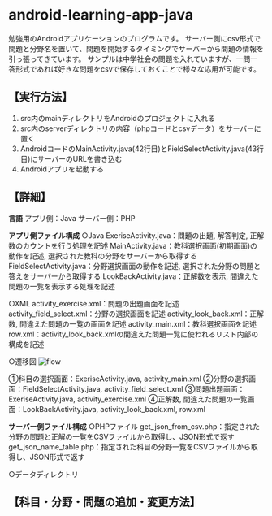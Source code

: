 # android-learning-app-java

勉強用のAndroidアプリケーションのプログラムです。
サーバー側にcsv形式で問題と分野名を置いて、問題を開始するタイミングでサーバーから問題の情報を引っ張ってきています。
サンプルは中学社会の問題を入れていますが、一問一答形式であれば好きな問題をcsvで保存しておくことで様々な応用が可能です。


## 【実行方法】
1. src内のmainディレクトリをAndroidのプロジェクトに入れる
2. src内のserverディレクトリの内容（phpコードとcsvデータ）をサーバーに置く
3. AndroidコードのMainActivity.java(42行目)とFieldSelectActivity.java(43行目)にサーバーのURLを書き込む
4. Androidアプリを起動する

## 【詳細】
**言語**
アプリ側：Java
サーバー側：PHP

**アプリ側ファイル構成**
○Java
ExeriseActivity.java：問題の出題, 解答判定, 正解数のカウントを行う処理を記述
MainActivity.java：教科選択画面(初期画面)の動作を記述, 選択された教科の分野をサーバーから取得する
FieldSelectActivity.java：分野選択画面の動作を記述, 選択された分野の問題と答えをサーバーから取得する
LookBackActivity.java：正解数を表示, 間違えた問題の一覧を表示する処理を記述

○XML
activity_exercise.xml：問題の出題画面を記述
activity_field_select.xml：分野の選択画面を記述
activity_look_back.xml：正解数, 間違えた問題の一覧の画面を記述
activity_main.xml：教科選択画面を記述
row.xml：activity_look_back.xmlの間違えた問題一覧に使われるリスト内部の構成を記述

○遷移図
![flow](https://user-images.githubusercontent.com/64346215/151960050-9430088d-3933-4a1a-b0eb-74cbf4506db4.png)

①科目の選択画面：ExeriseActivity.java, activity_main.xml
②分野の選択画面：FieldSelectActivity.java, activity_field_select.xml
③問題出題画面：ExeriseActivity.java, activity_exercise.xml
④正解数, 間違えた問題の一覧画面：LookBackActivity.java, activity_look_back.xml, row.xml

**サーバー側ファイル構成**
○PHPファイル
get_json_from_csv.php：指定された分野の問題と正解の一覧をCSVファイルから取得し、JSON形式で返す
get_json_name_table.php：指定された科目の分野一覧をCSVファイルから取得し、JSON形式で返す

○データディレクトリ


## 【科目・分野・問題の追加・変更方法】






